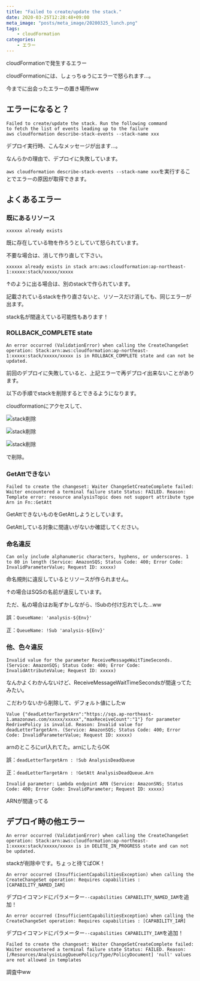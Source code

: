 ```yaml
---
title: "Failed to create/update the stack."
date: 2020-03-25T12:28:48+09:00
meta_image: "posts/meta_image/20200325_lunch.png"
tags: 
    - cloudFormation
categories: 
    - エラー
---
```


cloudFormationで発生するエラー

cloudFormationには、しょっちゅうにエラーで怒られます…。

今までに出会ったエラーの置き場所ww

## エラーになると？

```
Failed to create/update the stack. Run the following command
to fetch the list of events leading up to the failure
aws cloudformation describe-stack-events --stack-name xxx
```

デプロイ実行時、こんなメッセージが出ます…。

なんらかの理由で、デプロイに失敗しています。

`aws cloudformation describe-stack-events --stack-name xxx`を実行することでエラーの原因が取得できます。

## よくあるエラー

### 既にあるリソース

```
xxxxxx already exists
```

既に存在している物を作ろうとしていて怒られています。

不要な場合は、消して作り直して下さい。

```
xxxxxx already exists in stack arn:aws:cloudformation:ap-northeast-1:xxxxx:stack/xxxxx/xxxxx
```

↑のように出る場合は、別のstackで作られています。

記載されているstackを作り直さないと、リソースだけ消しても、同じエラーが出ます。

stack名が間違えている可能性もあります！

### ROLLBACK_COMPLETE state

```
An error occurred (ValidationError) when calling the CreateChangeSet operation: Stack:arn:aws:cloudformation:ap-northeast-1:xxxxx:stack/xxxxx/xxxxx is in ROLLBACK_COMPLETE state and can not be updated.
```

前回のデプロイに失敗していると、上記エラーで再デプロイ出来ないことがあります。

以下の手順でstackを削除するとできるようになります。

cloudformationにアクセスして、

![stack削除](../img/cloudformation-err0.png)

![stack削除](../img/cloudformation-err2.png)

![stack削除](../img/cloudformation-err1.png)

で削除。

### GetAttできない

```
Failed to create the changeset: Waiter ChangeSetCreateComplete failed: Waiter encountered a terminal failure state Status: FAILED. Reason: Template error: resource analysisTopic does not support attribute type Arn in Fn::GetAtt
```

GetAttできないものをGetAttしようとしています。

GetAttしている対象に間違いがないか確認してください。

### 命名違反

```
Can only include alphanumeric characters, hyphens, or underscores. 1 to 80 in length (Service: AmazonSQS; Status Code: 400; Error Code: InvalidParameterValue; Request ID: xxxxx)
```

命名規則に違反しているとリソースが作られません。

↑の場合はSQSの名前が違反しています。

ただ、私の場合はお恥ずかしながら、!Subの付け忘れでした…ww

誤：`QueueName: 'analysis-${Env}'`

正：`QueueName: !Sub 'analysis-${Env}'`

### 他、色々違反

```
Invalid value for the parameter ReceiveMessageWaitTimeSeconds. (Service: AmazonSQS; Status Code: 400; Error Code: InvalidAttributeValue; Request ID: xxxxx)
```

なんかよくわかんないけど、ReceiveMessageWaitTimeSecondsが間違ってたみたい。

こだわりないから削除して、デフォルト値にしたw

```
Value {"deadLetterTargetArn":"https://sqs.ap-northeast-1.amazonaws.com/xxxxx/xxxxx","maxReceiveCount":"1"} for parameter RedrivePolicy is invalid. Reason: Invalid value for deadLetterTargetArn. (Service: AmazonSQS; Status Code: 400; Error Code: InvalidParameterValue; Request ID: xxxxx)
```

arnのところにurl入れてた。arnにしたらOK

誤：`deadLetterTargetArn : !Sub AnalysisDeadQueue`
        
正：`deadLetterTargetArn : !GetAtt AnalysisDeadQueue.Arn`

```
Invalid parameter: Lambda endpoint ARN (Service: AmazonSNS; Status Code: 400; Error Code: InvalidParameter; Request ID: xxxxx)
```

ARNが間違ってる

## デプロイ時の他エラー

```
An error occurred (ValidationError) when calling the CreateChangeSet operation: Stack:arn:aws:cloudformation:ap-northeast-1:xxxxx:stack/xxxxx/xxxxx is in DELETE_IN_PROGRESS state and can not be updated.
```

stackが削除中です。ちょっと待てばOK！

```
An error occurred (InsufficientCapabilitiesException) when calling the CreateChangeSet operation: Requires capabilities : [CAPABILITY_NAMED_IAM]
```

デプロイコマンドにパラメーター`--capabilities CAPABILITY_NAMED_IAM`を追加！

```
An error occurred (InsufficientCapabilitiesException) when calling the CreateChangeSet operation: Requires capabilities : [CAPABILITY_IAM]
```

デプロイコマンドにパラメーター`--capabilities CAPABILITY_IAM`を追加！

```
Failed to create the changeset: Waiter ChangeSetCreateComplete failed: Waiter encountered a terminal failure state Status: FAILED. Reason: [/Resources/AnalysisLogQueuePolicy/Type/PolicyDocument] 'null' values are not allowed in templates
```

調査中ww